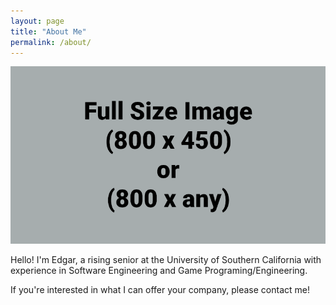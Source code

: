 ```yaml
---
layout: page
title: "About Me"
permalink: /about/
---
```


![Picture 1](/assets/fullsize.png)

Hello! I'm Edgar, a rising senior at the University of Southern California with experience in Software Engineering and Game Programing/Engineering. 

If you're interested in what I can offer your company, please contact me!
